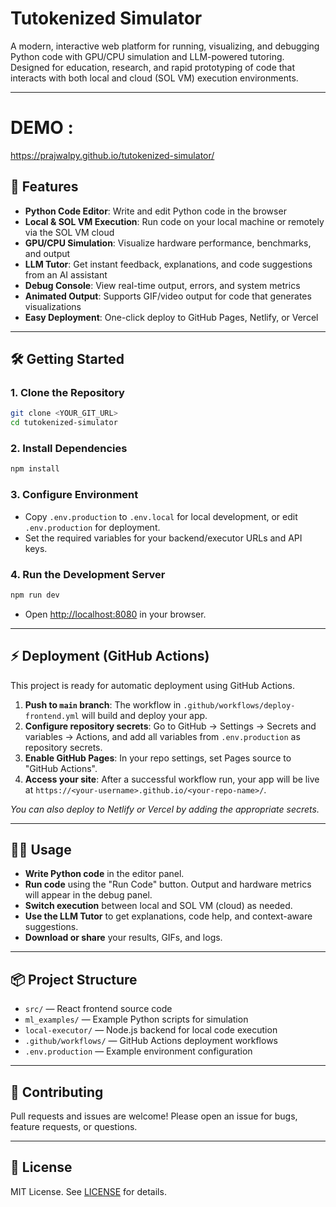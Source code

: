 # Tutokenized Simulator

A modern, interactive web platform for running, visualizing, and debugging Python code with GPU/CPU simulation and LLM-powered tutoring. Designed for education, research, and rapid prototyping of code that interacts with both local and cloud (SOL VM) execution environments.

---

# DEMO : 
 https://prajwalpy.github.io/tutokenized-simulator/

## 🚀 Features

- **Python Code Editor**: Write and edit Python code in the browser
- **Local & SOL VM Execution**: Run code on your local machine or remotely via the SOL VM cloud
- **GPU/CPU Simulation**: Visualize hardware performance, benchmarks, and output
- **LLM Tutor**: Get instant feedback, explanations, and code suggestions from an AI assistant
- **Debug Console**: View real-time output, errors, and system metrics
- **Animated Output**: Supports GIF/video output for code that generates visualizations
- **Easy Deployment**: One-click deploy to GitHub Pages, Netlify, or Vercel

---

## 🛠️ Getting Started

### 1. Clone the Repository

```sh
git clone <YOUR_GIT_URL>
cd tutokenized-simulator
```

### 2. Install Dependencies

```sh
npm install
```

### 3. Configure Environment

- Copy `.env.production` to `.env.local` for local development, or edit `.env.production` for deployment.
- Set the required variables for your backend/executor URLs and API keys.

### 4. Run the Development Server

```sh
npm run dev
```

- Open [http://localhost:8080](http://localhost:8080) in your browser.

---

## ⚡ Deployment (GitHub Actions)

This project is ready for automatic deployment using GitHub Actions.

1. **Push to `main` branch**: The workflow in `.github/workflows/deploy-frontend.yml` will build and deploy your app.
2. **Configure repository secrets**: Go to GitHub → Settings → Secrets and variables → Actions, and add all variables from `.env.production` as repository secrets.
3. **Enable GitHub Pages**: In your repo settings, set Pages source to "GitHub Actions".
4. **Access your site**: After a successful workflow run, your app will be live at `https://<your-username>.github.io/<your-repo-name>/`.

_You can also deploy to Netlify or Vercel by adding the appropriate secrets._

---

## 🧑‍💻 Usage

- **Write Python code** in the editor panel.
- **Run code** using the "Run Code" button. Output and hardware metrics will appear in the debug panel.
- **Switch execution** between local and SOL VM (cloud) as needed.
- **Use the LLM Tutor** to get explanations, code help, and context-aware suggestions.
- **Download or share** your results, GIFs, and logs.

---

## 📦 Project Structure

- `src/` — React frontend source code
- `ml_examples/` — Example Python scripts for simulation
- `local-executor/` — Node.js backend for local code execution
- `.github/workflows/` — GitHub Actions deployment workflows
- `.env.production` — Example environment configuration

---

## 🤝 Contributing

Pull requests and issues are welcome! Please open an issue for bugs, feature requests, or questions.

---

## 📄 License

MIT License. See [LICENSE](LICENSE) for details.
